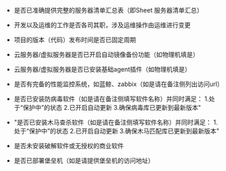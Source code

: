

- 是否已准确提供完整的服务器清单汇总表（即Sheet 服务器清单汇总）

- 开发以及运维的工作是否各司其职，涉及运维操作由运维进行变更

- 项目的版本（代码）发布时间是否已固定周期

- 云服务器/虚拟服务器是否已开启自动镜像备份功能（如物理机填是）

- 云服务器/虚拟服务器是否已安装基础agent插件（如物理机填是）

- 是否有完备的性能监控系统，如蓝鲸、zabbix（如是请在备注侧列出访问url）

- 是否已安装防病毒软件（如是请在备注侧填写软件名称）并同时满足：
1.处于“保护中”的状态 2.已开启自动更新 3.确保病毒库已更新到最新版本"

- "是否已安装木马查杀软件（如是请在备注侧填写软件名称）并同时满足：
1.处于“保护中”的状态 2.已开启自动更新 3.确保木马匹配库已更新到最新版本"

- 是否未安装破解软件或无授权的商业软件
- 是否已部署堡垒机（如是请提供堡垒机的访问地址）